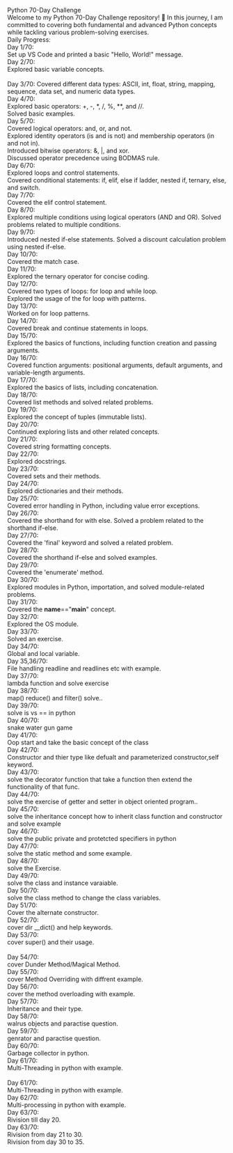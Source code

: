 Python 70-Day Challenge
<br>
Welcome to my Python 70-Day Challenge repository! 🚀 In this journey, I am committed to covering both fundamental and advanced Python concepts while tackling various problem-solving exercises.
<br>
Daily Progress:
<br>
Day 1/70:
<br>
Set up VS Code and printed a basic "Hello, World!" message.
<br>
Day 2/70:
<br>
Explored basic variable concepts.
<br>
<br>Day 3/70:
Covered different data types: ASCII, int, float, string, mapping, sequence, data set, and numeric data types.
<br>
Day 4/70:
<br>
Explored basic operators: +, -, *, /, %, **, and //.
<br>
Solved basic examples.
<br>
Day 5/70:
<br>
Covered logical operators: and, or, and not.
<br>
Explored identity operators (is and is not) and membership operators (in and not in).
<br>
Introduced bitwise operators: &, |, and xor.
<br>
Discussed operator precedence using BODMAS rule.
<br>
Day 6/70:
<br>
Explored loops and control statements.
<br>
Covered conditional statements: if, elif, else if ladder, nested if, ternary, else, and switch.
<br>
Day 7/70:
<br>
Covered the elif control statement.
<br>
Day 8/70:
<br>
Explored multiple conditions using logical operators (AND and OR).
Solved problems related to multiple conditions.
<br>
Day 9/70:
<br>
Introduced nested if-else statements.
Solved a discount calculation problem using nested if-else.
<br>
Day 10/70:
<br>
Covered the match case.
<br>
Day 11/70:
<br>
Explored the ternary operator for concise coding.
<br>
Day 12/70:
<br>
Covered two types of loops: for loop and while loop.
<br>
Explored the usage of the for loop with patterns.
<br>
Day 13/70:
<br>
Worked on for loop patterns.
<br>
Day 14/70:
<br>
Covered break and continue statements in loops.
<br>
Day 15/70:
<br>
Explored the basics of functions, including function creation and passing arguments.
<br>
Day 16/70:
<br>
Covered function arguments: positional arguments, default arguments, and variable-length 
arguments.
<br>
Day 17/70:
<br>
Explored the basics of lists, including concatenation.
<br>
Day 18/70:
<br>
Covered list methods and solved related problems.
<br>
Day 19/70:
<br>
Explored the concept of tuples (immutable lists).
<br>
Day 20/70:
<br>
Continued exploring lists and other related concepts.
<br>
Day 21/70:
<br>
Covered string formatting concepts.
<br>
Day 22/70:
<br>
Explored docstrings.
<br>
Day 23/70:
<br>
Covered sets and their methods.
<br>
Day 24/70:
<br>
Explored dictionaries and their methods.
<br>
Day 25/70:
<br>
Covered error handling in Python, including value error exceptions.
<br>
Day 26/70:
<br>
Covered the shorthand for with else.
Solved a problem related to the shorthand if-else.
<br>
Day 27/70:
<br>
Covered the 'final' keyword and solved a related problem.
<br>
Day 28/70:
<br>
Covered the shorthand if-else and solved examples.
<br>
Day 29/70:
<br>
Covered the 'enumerate' method.
<br>
Day 30/70:
<br>
Explored modules in Python, importation, and solved module-related problems.
<br>
Day 31/70:
<br>
Covered the __name__=="__main__" concept.
<br>
Day 32/70:
<br>
Explored the OS module.
<br>
Day 33/70:
<br>
Solved an exercise.
<br>
Day 34/70:
<br>
Global and local variable.
<br>
Day 35,36/70:
<br>
File handling readline and readlines etc with example.
<br>
Day 37/70:
<br>
lambda function and solve exercise
<br>
Day 38/70:
<br>
map() reduce() and filter() solve..
<br>
Day 39/70:
<br>
solve is vs == in python
<br>
Day 40/70:
<br>
snake water gun game
<br>
Day 41/70:
<br>
Oop start and take the basic concept of the class
<br>
Day 42/70:
<br>
Constructor and thier type like defualt and parameterized constructor,self keyword.
<br>
Day 43/70:
<br>
solve the decorator function that take a function then extend the functionality of that func.
<br>
Day 44/70:
<br>
solve the exercise of getter and setter in object oriented program..
<br>
Day 45/70:
<br>
solve the inheritance concept how to inherit class function and constructor and solve example
<br>
Day 46/70:
<br>
solve the public private and protetcted specifiers in python
<br>
Day 47/70:
<br>
solve the static method and some example.
<br>
Day 48/70:
<br>
solve the Exercise.
<br>
Day 49/70:
<br>
solve the class and instance varaiable.
<br>
Day 50/70:
<br>
solve the class method to change the class variables.
<br>
Day 51/70:
<br>
Cover the alternate constructor.
<br>
Day 52/70:
<br>
cover dir __dict() and help keywords.
<br>
Day 53/70:
<br>
cover super() and their usage.
<br>
<br>
Day 54/70:
<br>
cover Dunder Method/Magical Method.
<br>
Day 55/70:
<br>
cover Method  Overriding with diffrent example.
<br>
Day 56/70:
<br>
cover the method overloading with example.
<br>
Day 57/70:
<br>
Inheritance and their type.
<br>
Day 58/70:
<br>
walrus objects  and paractise question.
<br>
Day 59/70:
<br>
genrator and paractise question.
<br>
Day 60/70:
<br>
Garbage collector in python.
<br>
Day 61/70:
<br>
Multi-Threading in python with example.
<br>
<br>
Day 61/70:
<br>
Multi-Threading in python with example.
<br>
Day 62/70:
<br>
Multi-processing in python with example.
<br>
Day 63/70:
<br>
Rivision till day 20.
<br>
Day 63/70:
<br>
Rivision from day 21 to 30.
<br>
Rivision from day 30 to 35.
<br>

